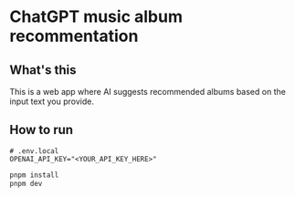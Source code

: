 # ChatGPT music album recommentation

## What's this

This is a web app where AI suggests recommended albums based on the input text you provide.

## How to run

```env
# .env.local
OPENAI_API_KEY="<YOUR_API_KEY_HERE>"
```

```sh
pnpm install
pnpm dev
```
